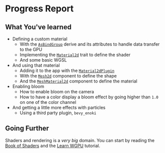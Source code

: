 # Progress Report

## What You've learned

- Defining a custom material
  - With the [`AsBindGroup`](https://docs.rs/bevy/0.16.0/bevy/render/render_resource/trait.AsBindGroup.html) derive and its attributes to handle data transfer to the GPU
  - Implementing the [`Material2d`](https://docs.rs/bevy/0.16.0/bevy/sprite/trait.Material2d.html) trait to define the shader
  - And some basic WGSL
- And using that material
  - Adding it to the app with the [`Material2dPlugin`](https://docs.rs/bevy/0.16.0/bevy/sprite/struct.Material2dPlugin.html)
  - With the [`Mesh2d`](https://docs.rs/bevy/0.16.0/bevy/prelude/struct.Mesh2d.html) component to define the shape
  - And the [`MeshMaterial2d`](https://docs.rs/bevy/0.16.0/bevy/prelude/struct.MeshMaterial2d.html) component to define the material
- Enabling bloom
  - How to enable bloom on the camera
  - How to have a color display a bloom effect by going higher than `1.0` on one of the color channel
- And getting a little more effects with particles
  - Using a third party plugin, `bevy_enoki`

## Going Further

Shaders and rendering is a _very big_ domain. You can start by reading the [Book of Shaders](https://thebookofshaders.com) and the [Learn WGPU](https://sotrh.github.io/learn-wgpu/) tutorial.
